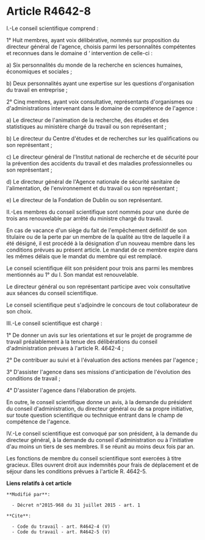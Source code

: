 # Article R4642-8

I.-Le conseil scientifique comprend : 

1° Huit membres, ayant voix délibérative, nommés sur proposition du directeur général de l'agence, choisis parmi les
personnalités compétentes et reconnues dans le domaine d ‘ intervention de celle-ci : 

a) Six personnalités du monde de la recherche en sciences humaines, économiques et sociales ; 

b) Deux personnalités ayant une expertise sur les questions d'organisation du travail en entreprise ; 

2° Cinq membres, ayant voix consultative, représentants d'organismes ou d'administrations intervenant dans le domaine de
compétence de l'agence : 

a) Le directeur de l'animation de la recherche, des études et des statistiques au ministère chargé du travail ou son
représentant ; 

b) Le directeur du Centre d'études et de recherches sur les qualifications ou son représentant ; 

c) Le directeur général de l'Institut national de recherche et de sécurité pour la prévention des accidents du travail et des
maladies professionnelles ou son représentant ; 

d) Le directeur général de l'Agence nationale de sécurité sanitaire de l'alimentation, de l'environnement et du travail ou
son représentant ; 

e) Le directeur de la Fondation de Dublin ou son représentant. 

II.-Les membres du conseil scientifique sont nommés pour une durée de trois ans renouvelable par arrêté du ministre chargé du
travail. 

En cas de vacance d'un siège du fait de l'empêchement définitif de son titulaire ou de la perte par un membre de la qualité
au titre de laquelle il a été désigné, il est procédé à la désignation d'un nouveau membre dans les conditions prévues au
présent article. Le mandat de ce membre expire dans les mêmes délais que le mandat du membre qui est remplacé. 

Le conseil scientifique élit son président pour trois ans parmi les membres mentionnés au 1° du I. Son mandat est
renouvelable. 

Le directeur général ou son représentant participe avec voix consultative aux séances du conseil scientifique. 

Le conseil scientifique peut s'adjoindre le concours de tout collaborateur de son choix. 

III.-Le conseil scientifique est chargé : 

1° De donner un avis sur les orientations et sur le projet de programme de travail préalablement à la tenue des délibérations
du conseil d'administration prévues à l'article R. 4642-4 ; 

2° De contribuer au suivi et à l'évaluation des actions menées par l'agence ; 

3° D'assister l'agence dans ses missions d'anticipation de l'évolution des conditions de travail ; 

4° D'assister l'agence dans l'élaboration de projets. 

En outre, le conseil scientifique donne un avis, à la demande du président du conseil d'administration, du directeur général
ou de sa propre initiative, sur toute question scientifique ou technique entrant dans le champ de compétence de l'agence. 

IV.-Le conseil scientifique est convoqué par son président, à la demande du directeur général, à la demande du conseil
d'administration ou à l'initiative d'au moins un tiers de ses membres. Il se réunit au moins deux fois par an. 

Les fonctions de membre du conseil scientifique sont exercées à titre gracieux. Elles ouvrent droit aux indemnités pour frais
de déplacement et de séjour dans les conditions prévues à l'article R. 4642-5.

**Liens relatifs à cet article**

	**Modifié par**:

	  - Décret n°2015-968 du 31 juillet 2015 - art. 1

	**Cite**:

	  - Code du travail - art. R4642-4 (V)
	  - Code du travail - art. R4642-5 (V)
